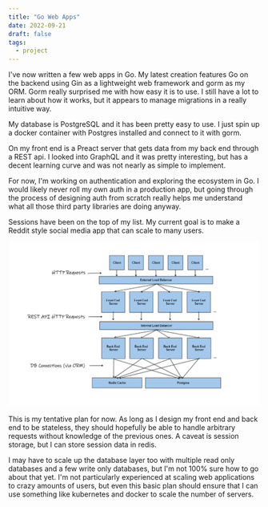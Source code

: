 ```yaml
---
title: "Go Web Apps"
date: 2022-09-21
draft: false
tags:
  - project
---
```


I've now written a few web apps in Go. My latest creation features Go on the backend using Gin as a lightweight web framework and gorm as my ORM. Gorm really surprised me with how easy it is to use. I still have a lot to learn about how it works, but it appears to manage migrations in a really intuitive way.

My database is PostgreSQL and it has been pretty easy to use. I just spin up a docker container with Postgres installed and connect to it with gorm.

On my front end is a Preact server that gets data from my back end through a REST api. I looked into GraphQL and it was pretty interesting, but has a decent learning curve and was not nearly as simple to implement.

For now, I'm working on authentication and exploring the ecosystem in Go. I would likely never roll my own auth in a production app, but going through the process of designing auth from scratch really helps me understand what all those third party libraries are doing anyway.

Sessions have been on the top of my list. My current goal is to make a Reddit style social media app that can scale to many users.

![Example image](/static/images/arch.png)

This is my tentative plan for now. As long as I design my front end and back end to be stateless, they should hopefully be able to handle arbitrary requests without knowledge of the previous ones. A caveat is session storage, but I can store session data in redis.

I may have to scale up the database layer too with multiple read only databases and a few write only databases, but I'm not 100% sure how to go about that yet. I'm not particularly experienced at scaling web applications to crazy amounts of users, but even this basic plan should ensure that I can use something like kubernetes and docker to scale the number of servers.